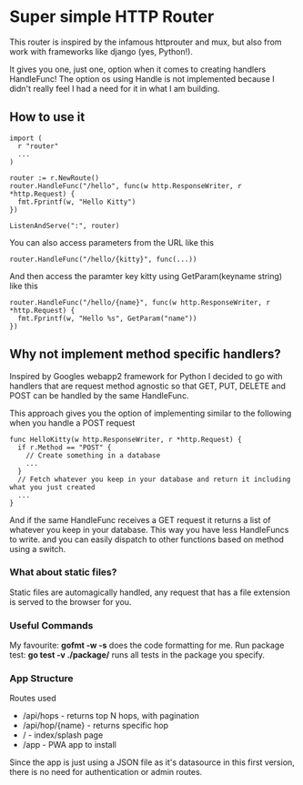 # Super simple HTTP Router
This router is inspired by the infamous httprouter and mux, but also from work with frameworks like django (yes, Python!).

It gives you one, just one, option when it comes to creating handlers
HandleFunc! The option os using Handle is not implemented because I didn't really feel I had a need for it in what I am building.

## How to use it
```
import (
  r "router"
  ...
)

router := r.NewRoute()
router.HandleFunc("/hello", func(w http.ResponseWriter, r *http.Request) {
  fmt.Fprintf(w, "Hello Kitty")
})

ListenAndServe(":", router)
```
You can also access parameters from the URL like this
```
router.HandleFunc("/hello/{kitty}", func(...))
```
And then access the paramter key kitty using GetParam(keyname string) like this
```
router.HandleFunc("/hello/{name}", func(w http.ResponseWriter, r *http.Request) {
  fmt.Fprintf(w, "Hello %s", GetParam("name")) 
})
```

## Why not implement method specific handlers?
Inspired by Googles webapp2 framework for Python I decided to go with handlers that are request method agnostic so that GET, PUT, DELETE and POST can be handled by the same HandleFunc.

This approach gives you the option of implementing similar to the following when you handle a POST request
````
func HelloKitty(w http.ResponseWriter, r *http.Request) {
  if r.Method == "POST" {
    // Create something in a database
    ...
  }
  // Fetch whatever you keep in your database and return it including what you just created
  ...
}
````
And if the same HandleFunc receives a GET request it returns a list of whatever you keep in your database.
This way you have less HandleFuncs to write. and you can easily dispatch to other functions based on method using a switch.

### What about static files?
Static files are automagically handled, any request that has a file extension is
served to the browser for you.

### Useful Commands
My favourite: **gofmt -w -s** does the code formatting for me.
Run package test: **go test -v ./package/** runs all tests in the package you
specify.

### App Structure
Routes used

* /api/hops - returns top N hops, with pagination
* /api/hop/{name} - returns specific hop
* / - index/splash page
* /app - PWA app to install

Since the app is just using a JSON file as it's datasource in this first
version, there is no need for authentication or admin routes.
